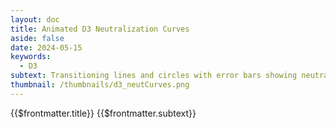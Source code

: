 ```yaml
---
layout: doc
title: Animated D3 Neutralization Curves
aside: false
date: 2024-05-15
keywords:
  - D3
subtext: Transitioning lines and circles with error bars showing neutralization of pseudovirus with soluble receptors
thumbnail: /thumbnails/d3_neutCurves.png
---
```


<FigureTitle>{{$frontmatter.title}}</FigureTitle>
<SubtitleHeader>{{$frontmatter.subtext}}</SubtitleHeader>
<D3PlotContainer>
<div class="flex flex-col items-center" ref="svgContainer"></div>
</D3PlotContainer>

<script setup>
    import { ref, onMounted, computed } from 'vue';
    import * as d3 from 'd3';

    const svgContainer = ref(null);
    const dataset = ref(null);
    const width = 600;
    const height = 400;
    const marginTop = 50;
    const marginRight = 10;
    const marginBottom = 40;
    const marginLeft = 50;

    // Format the data from the CSV file
    function formatFile(data) {
        return data.map(d => ({
            serum: d.serum,
            measurement: +d3.format(".6f")(d.measurement),
            concentration: +d3.format(".8f")(d.concentration),
            fit: +d3.format(".8f")(d.fit),
            upper: +d3.format(".8f")(d.upper),
            lower: +d3.format(".8f")(d.lower)
        })).filter(d => !isNaN(d.concentration) && !isNaN(d.fit));
    }

    // Scales
    const x = computed(() => {
        return d3.scaleLog()
            .base(10)
            .domain([d3.min(dataset.value, d => d.concentration), d3.max(dataset.value, d => d.concentration)])
            .range([marginLeft, width - marginRight]);
    });
    const y = computed(() => {
        return d3.scaleLinear()
            .domain([0, 1])
            .range([height - marginBottom, marginTop]);
    });



    // Create the SVG element
    function createSvg() {
        const svg = d3.select(svgContainer.value).append('svg')
            .attr('width', width)
            .attr('height', height)
            .attr('preserveAspectRatio', "xMinYMin meet")
            .attr("viewBox", [0, 0, width, height]);
        return svg;
    }

    // Draw the plot
    function makePlot(svg) {
        const g = svg.append('g');

        const serumGroups = d3.group(dataset.value, d => d.serum);
        const serumDomain = Array.from(serumGroups.keys());
        const colorScale = d3.scaleOrdinal().domain(serumDomain).range(d3.schemeCategory10);

        const duration = 3000; // Duration of the animation in milliseconds
        const pauseDuration = 5000;


        // Draw the lines
        function drawLines() {
            const lines = g.selectAll('path')
                .data(serumGroups)
                .join('path')
                .attr('fill', 'none')
                .attr('stroke', ([serum]) => colorScale(serum))
                .attr('stroke-width', 1.5)
                .attr('d', ([, group]) => {
                    return d3.line()
                        .x(d => x.value(d.concentration))
                        .y(d => y.value(d.fit))
                        (group);
                })
                .attr('stroke-dasharray', function () {
                    return this.getTotalLength();
                })
                .attr('stroke-dashoffset', function () {
                    return this.getTotalLength();
                });

            lines.transition()
                .duration(duration)
                .ease(d3.easeCubicInOut)
                .attr('stroke-dashoffset', 0);
        }

        // Draw the circles
        function drawCircles() {
            const circles = g.selectAll('circle')
                .data(dataset.value)
                .join('circle')
                .attr('fill', d => colorScale(d.serum))
                .attr('cx', d => x.value(d.concentration))
                .attr('cy', d => y.value(d.measurement))
                .attr('r', 4)
                .style('opacity', 0);

            circles.transition()
                .duration(duration)
                .ease(d3.easeCubicInOut)
                .style('opacity', d => d.measurement ? 1 : 0)
                .delay((d, i) => i * (duration / dataset.value.length / 2));
        }

        // Draw the error lines
        function drawErrorLines() {
            const errorLines = g.selectAll('.error-line')
                .data(dataset.value.filter(d => d.measurement && d.lower && d.upper))
                .join('line')
                .attr('class', 'error-line')
                .attr('x1', d => x.value(d.concentration))
                .attr('y1', d => y.value(d.lower))
                .attr('x2', d => x.value(d.concentration))
                .attr('y2', d => y.value(d.upper))
                .attr('stroke', d => colorScale(d.serum))
                .attr('stroke-width', 1.5)
                .style('opacity', 0);

            errorLines.transition()
                .duration(duration)
                .ease(d3.easeCubicInOut)
                .style('opacity', 1)
                .delay((d, i) => i * (duration / dataset.value.length));
        }

        // Animation loop
        function animateLoop() {
            drawLines();
            drawCircles();
            drawErrorLines();

            setTimeout(() => {
                g.selectAll('path').remove();
                g.selectAll('circle').remove();
                g.selectAll('.error-line').remove();
                setTimeout(animateLoop, 10);
            }, duration + pauseDuration);
        }

        animateLoop();

        // Add the x-axis and label
        g.append("g")
            .attr("transform", `translate(0,${height - marginBottom})`)
            .call(d3.axisBottom(x.value).ticks(4, ".0e").tickSizeOuter(0))
            .call(d => d.select(".domain").remove())
            .call(d => d.selectAll(".tick text").attr('font-size', '12px'))
            .call(g => g.append("text")
                .attr("x", width / 2)
                .attr("y", marginBottom - 2)
                .attr("fill", "currentColor")
                .attr('font-size', '14px')
                .attr("text-anchor", "middle")
                .text("Concentration (µM)"));

        // Add the y-axis and label, and remove the domain line
        g.append("g")
            .attr("transform", `translate(${marginLeft},0)`)
            .call(d3.axisLeft(y.value).ticks(3).tickFormat(d => `${d * 100}`))
            .call(d => d.select(".domain").remove())
            .call(d => d.selectAll(".tick text").attr('font-size', '12px'))
            .call(d => d.append("text")
                .attr("transform", "rotate(-90)")
                .attr("x", -(height) / 2)
                .attr("y", -marginLeft + 15)
                .attr("fill", "currentColor")
                .attr('font-size', '14px')
                .attr("text-anchor", "middle")
                .text("Infectivity (%)"));

        // Add the legend
        const legend = svg.append('g')
            .attr('class', 'legend')
            .attr('transform', `translate(${width - marginRight - 120}, ${marginTop})`);
        const legendItems = legend.selectAll('.legend-item')
            .data(serumDomain)
            .join('g')
            .attr('class', 'legend-item')
            .attr('transform', (d, i) => `translate(0, ${i * 20})`);
        legendItems.append('circle')
            .attr('cx', 0)
            .attr('cy', -45)
            .attr('r', 4)
            .attr('fill', d => colorScale(d));
        legendItems.append('text')
            .attr('x', 6)
            .attr('y', -42)
            .attr('fill', 'currentColor')
            .attr('text-anchor', 'start')
            .attr('font-size', '10px')
            .text(d => d);
    }



    const fetchData = async () => {
        try {
            const response = await fetch('/data/ephrin_neutcurve_df.csv');
            const result = await response.text();
            const csv =  d3.csvParse(result);
            dataset.value =  await formatFile(csv);
            const svg = createSvg();
            makePlot(svg);
        } catch (error) {
            console.error(error);
        }
    }
    // Run the code when the component is mounted
    onMounted( () => {
        fetchData();
        
    });
</script>
